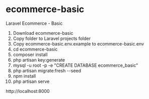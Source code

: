 # ecommerce-basic
Laravel Ecommerce - Basic

1. Download ecommerce-basic
2. Copy folder to Laravel projects folder
3. Copy ecommerce-basic\.env.example to ecommerce-basic\.env
4. cd ecommerce-basic
5. composer install
6. php artisan key:generate
7. mysql -u root -p -e "CREATE DATABASE ecommerce_basic"
8. php artisan migrate:fresh --seed
9. npm install
10. php artisan serve

http://localhost:8000